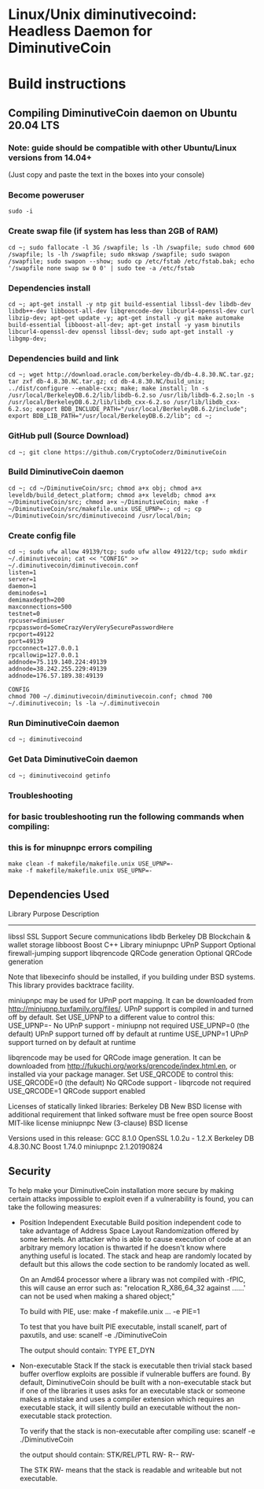 Linux/Unix diminutivecoind: Headless Daemon for DiminutiveCoin
===============================


Build instructions
===================

Compiling DiminutiveCoin daemon on Ubuntu 20.04 LTS
---------------------------
### Note: guide should be compatible with other Ubuntu/Linux versions from 14.04+
(Just copy and paste the text in the boxes into your console)

### Become poweruser
```
sudo -i
```

### Create swap file (if system has less than 2GB of RAM)
```
cd ~; sudo fallocate -l 3G /swapfile; ls -lh /swapfile; sudo chmod 600 /swapfile; ls -lh /swapfile; sudo mkswap /swapfile; sudo swapon /swapfile; sudo swapon --show; sudo cp /etc/fstab /etc/fstab.bak; echo '/swapfile none swap sw 0 0' | sudo tee -a /etc/fstab
```

### Dependencies install
```
cd ~; apt-get install -y ntp git build-essential libssl-dev libdb-dev libdb++-dev libboost-all-dev libqrencode-dev libcurl4-openssl-dev curl libzip-dev; apt-get update -y; apt-get install -y git make automake build-essential libboost-all-dev; apt-get install -y yasm binutils libcurl4-openssl-dev openssl libssl-dev; sudo apt-get install -y libgmp-dev;
```

### Dependencies build and link
```
cd ~; wget http://download.oracle.com/berkeley-db/db-4.8.30.NC.tar.gz; tar zxf db-4.8.30.NC.tar.gz; cd db-4.8.30.NC/build_unix; ../dist/configure --enable-cxx; make; make install; ln -s /usr/local/BerkeleyDB.6.2/lib/libdb-6.2.so /usr/lib/libdb-6.2.so;ln -s /usr/local/BerkeleyDB.6.2/lib/libdb_cxx-6.2.so /usr/lib/libdb_cxx-6.2.so; export BDB_INCLUDE_PATH="/usr/local/BerkeleyDB.6.2/include"; export BDB_LIB_PATH="/usr/local/BerkeleyDB.6.2/lib"; cd ~;
```

### GitHub pull (Source Download)
```
cd ~; git clone https://github.com/CryptoCoderz/DiminutiveCoin
```

### Build DiminutiveCoin daemon
```
cd ~; cd ~/DiminutiveCoin/src; chmod a+x obj; chmod a+x leveldb/build_detect_platform; chmod a+x leveldb; chmod a+x ~/DiminutiveCoin/src; chmod a+x ~/DiminutiveCoin; make -f ~/DiminutiveCoin/src/makefile.unix USE_UPNP=-; cd ~; cp ~/DiminutiveCoin/src/diminutivecoind /usr/local/bin;
```

### Create config file
```
cd ~; sudo ufw allow 49139/tcp; sudo ufw allow 49122/tcp; sudo mkdir ~/.diminutivecoin; cat << "CONFIG" >> ~/.diminutivecoin/diminutivecoin.conf
listen=1
server=1
daemon=1
deminodes=1
demimaxdepth=200
maxconnections=500
testnet=0
rpcuser=dimiuser
rpcpassword=SomeCrazyVeryVerySecurePasswordHere
rpcport=49122
port=49139
rpcconnect=127.0.0.1
rpcallowip=127.0.0.1
addnode=75.119.140.224:49139
addnode=38.242.255.229:49139
addnode=176.57.189.38:49139

CONFIG
chmod 700 ~/.diminutivecoin/diminutivecoin.conf; chmod 700 ~/.diminutivecoin; ls -la ~/.diminutivecoin
```

### Run DiminutiveCoin daemon
```
cd ~; diminutivecoind
```

### Get Data DiminutiveCoin daemon
```
cd ~; diminutivecoind getinfo
```

### Troubleshooting
### for basic troubleshooting run the following commands when compiling:
### this is for minupnpc errors compiling
```
make clean -f makefile/makefile.unix USE_UPNP=-
make -f makefile/makefile.unix USE_UPNP=-
```


Dependencies Used
-----------------

 Library     Purpose           Description
 -------     -------           -----------
 libssl      SSL Support       Secure communications
 libdb       Berkeley DB       Blockchain & wallet storage
 libboost    Boost             C++ Library
 miniupnpc   UPnP Support      Optional firewall-jumping support
 libqrencode QRCode generation Optional QRCode generation

Note that libexecinfo should be installed, if you building under BSD systems. 
This library provides backtrace facility.

miniupnpc may be used for UPnP port mapping.  It can be downloaded from
http://miniupnp.tuxfamily.org/files/.  UPnP support is compiled in and
turned off by default.  Set USE_UPNP to a different value to control this:
 USE_UPNP=-    No UPnP support - miniupnp not required
 USE_UPNP=0    (the default) UPnP support turned off by default at runtime
 USE_UPNP=1    UPnP support turned on by default at runtime

libqrencode may be used for QRCode image generation. It can be downloaded
from http://fukuchi.org/works/qrencode/index.html.en, or installed via
your package manager. Set USE_QRCODE to control this:
 USE_QRCODE=0   (the default) No QRCode support - libqrcode not required
 USE_QRCODE=1   QRCode support enabled

Licenses of statically linked libraries:
 Berkeley DB   New BSD license with additional requirement that linked
               software must be free open source
 Boost         MIT-like license
 miniupnpc     New (3-clause) BSD license

Versions used in this release:
 GCC           8.1.0
 OpenSSL       1.0.2u - 1.2.X
 Berkeley DB   4.8.30.NC
 Boost         1.74.0
 miniupnpc     2.1.20190824


Security
--------
To help make your DiminutiveCoin installation more secure by making certain attacks impossible to
exploit even if a vulnerability is found, you can take the following measures:

* Position Independent Executable
    Build position independent code to take advantage of Address Space Layout Randomization
    offered by some kernels. An attacker who is able to cause execution of code at an arbitrary
    memory location is thwarted if he doesn't know where anything useful is located.
    The stack and heap are randomly located by default but this allows the code section to be
    randomly located as well.

    On an Amd64 processor where a library was not compiled with -fPIC, this will cause an error
    such as: "relocation R_X86_64_32 against ......' can not be used when making a shared object;"

    To build with PIE, use:
    make -f makefile.unix ... -e PIE=1

    To test that you have built PIE executable, install scanelf, part of paxutils, and use:
    scanelf -e ./DiminutiveCoin

    The output should contain:
     TYPE
    ET_DYN

* Non-executable Stack
    If the stack is executable then trivial stack based buffer overflow exploits are possible if
    vulnerable buffers are found. By default, DiminutiveCoin should be built with a non-executable stack
    but if one of the libraries it uses asks for an executable stack or someone makes a mistake
    and uses a compiler extension which requires an executable stack, it will silently build an
    executable without the non-executable stack protection.

    To verify that the stack is non-executable after compiling use:
    scanelf -e ./DiminutiveCoin

    the output should contain:
    STK/REL/PTL
    RW- R-- RW-

    The STK RW- means that the stack is readable and writeable but not executable.
